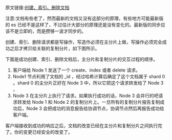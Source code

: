 原文链接:[创建、索引、删除文档](https://www.elastic.co/guide/en/elasticsearch/guide/current/distrib-write.html)

注意:文档有些老了，然而最新的文档又没有这部分的原理，有些地方可能最新版的 es 已经不是这样了，不过估计大部分的原理还是没有变化的。最新版的同步应该不是立即的，而是攒够一波才同步的。

创建、索引、删除请求都是写操作，写造作必须在主分片上做，写操作必须完全成功之后才拷贝给关联的复制分片，如下图所示。

下面是成功创建、索引、删除文档后，主分片和复制分片的交互过程的顺序。
1. 客户端给 Node 1 发送了一个 create、index 或者 delete 请求。
2. Node1 节点利用了文档的 _id ，经过哈希计算后确定了这个文档属于 shard 0 。shard 0 的主分片正好在 Node 3 中，所以它把这个请求转发给了 Node 3 ， 
3. Node 3 在主分片上执行了请求。如果执行成功的话，Node 3 会并行的吧请求转发给 Node 1 和 Node 2 的复制分片上。一旦所有的复制分片报告复制成功后，Node 3 会把成功的消息报告给协调节点，协调节点然后再报告成功给客户端。

客户端接收到成功的响应之后，文档的改变已经在主分片和复制分片之间执行完了。你的变更已经安全的改变了。



